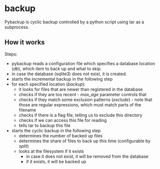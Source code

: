 
# backup
Pybackup is cyclic backup controlled by a python script using tar as a subprocess.

## How it works

Steps:
* pybackup reads a configuration file which specifies a database location (*db*), 
which item to back up and what to skip.
* in case the database (sqlite3) does not exist, it is created.
* starts the incremental backup in the following step
* for each specified location (*backup*):
    * it looks for files that are newer than registered in the database
    * checks if they are too recent - *max_age* parameter controls that
    * checks if they match some exclusion patterns (*exclude*) - 
        note that those are regular expressions, which must match parts of the filename
    * checks if there is a flag file, telling us to exclude this directory
    * checks if we can access this file for reading
    * tells tar to backup this file
* starts the cyclic backup in the following step
    * determines the number of backed up files
    * determines the share of files to back up this time (configurable by *split*)
    * looks at the filesystem if it exists
        * in case it does not exist, it will be removed from the database
        * if it exists, it will be backed up

